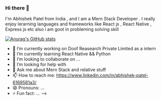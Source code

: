 ### Hi there 👋

I'm Abhishek Patel from India  , and I am a Mern Stack Developer . I really enjoy lerarning languages and frameworks like React js , React Native , Express js etc also i am goot in probleming solving skill

[![Anurag's GitHub stats](https://github-readme-stats.vercel.app/api?username=AbhishekPatel)](https://github.com/anuraghazra/github-readme-stats)


- 🔭 I’m currently working on Doof Reasearch Private Limited as a intern 
- 🌱 I’m currently learning React Native && Python 
- 👯 I’m looking to collaborate on ...
- 🤔 I’m looking for help with 
- 💬 Ask me about Mern Stack and relative stuff
- 📫 How to reach me: https://www.linkedin.com/in/abhishek-patel-6169581a3/
- 😄 Pronouns: ...
- ⚡ Fun fact: ...
-->
